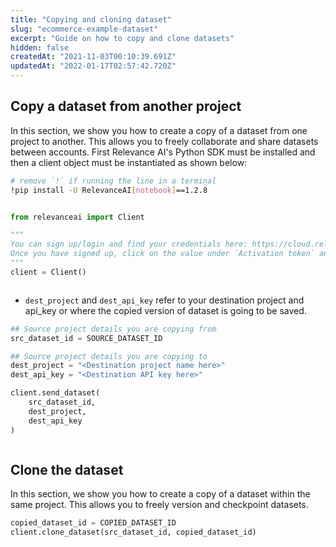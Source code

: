 ```yaml
---
title: "Copying and cloning dataset"
slug: "ecommerce-example-dataset"
excerpt: "Guide on how to copy and clone datasets"
hidden: false
createdAt: "2021-11-03T00:10:39.691Z"
updatedAt: "2022-01-17T02:57:42.720Z"
---
```

## Copy a dataset from another project


In this section, we show you how to create a copy of a dataset from one project to another. This allows you to freely collaborate and share datasets between accounts.
First Relevance AI's Python SDK must be installed and then a client object must be instantiated as shown below:

```bash Bash
# remove `!` if running the line in a terminal
!pip install -U RelevanceAI[notebook]==1.2.8
```
```bash
```

```python Python (SDK)
from relevanceai import Client

"""
You can sign up/login and find your credentials here: https://cloud.relevance.ai/sdk/api
Once you have signed up, click on the value under `Activation token` and paste it here
"""
client = Client()
```
```python
```


- `dest_project` and `dest_api_key` refer to your destination project and api_key or where the copied version of dataset is going to be saved.

```python Python (SDK)
## Source project details you are copying from
src_dataset_id = SOURCE_DATASET_ID

## Source project details you are copying to
dest_project = "<Destination project name here>"
dest_api_key = "<Destination API key here>"

client.send_dataset(
    src_dataset_id,
    dest_project,
    dest_api_key
)
```
```python
```

## Clone the dataset

In this section, we show you how to create a copy of a dataset within the same project. This allows you to freely version and checkpoint datasets.

```python Python (SDK)
copied_dataset_id = COPIED_DATASET_ID
client.clone_dataset(src_dataset_id, copied_dataset_id)
```
```python
```

